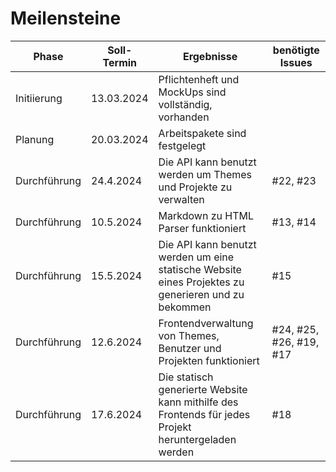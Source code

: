 # Meilensteine
|Phase| Soll-Termin |Ergebnisse|benötigte Issues|
|-----|-------------|----------|----------------|
|Initiierung| 13.03.2024  |Pflichtenheft und MockUps sind vollständig, vorhanden|
|Planung| 20.03.2024  |Arbeitspakete sind festgelegt|
|Durchführung| 24.4.2024   |Die API kann benutzt werden um Themes und Projekte zu verwalten|#22, #23|
|Durchführung| 10.5.2024   |Markdown zu HTML Parser funktioniert|#13, #14|
|Durchführung| 15.5.2024   |Die API kann benutzt werden um eine statische Website eines Projektes zu generieren und zu bekommen|#15|
|Durchführung| 12.6.2024   |Frontendverwaltung von Themes, Benutzer und Projekten funktioniert|#24, #25, #26, #19, #17|
|Durchführung| 17.6.2024   |Die statisch generierte Website kann mithilfe des Frontends für jedes Projekt heruntergeladen werden|#18|